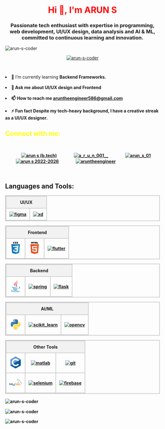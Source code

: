 <h1 align="center" style="color:red;">Hi 👋, I'm ARUN S</h1>
<h3 align="center">Passionate tech enthusiast with expertise in programming, web development, UI/UX design, data analysis and AI & ML, committed to continuous learning and innovation.</h3>

<p align="left"> <img width=150 height=55 src="https://komarev.com/ghpvc/?username=arun-s-coder&label=Profile%20views&color=0e75b6&style=flat" alt="arun-s-coder" /> </p>

<p align="center"> <a href="https://github.com/ryo-ma/github-profile-trophy"><img src="https://github-profile-trophy.vercel.app/?username=arun-s-coder" alt="arun-s-coder" /></a> </p>

   &emsp; &emsp; &emsp; &emsp; &emsp; &emsp; <li align="left">🌱 I’m currently learning <b>Backend Frameworks.<b></li>
   &emsp; &emsp; &emsp; &emsp; &emsp; &emsp; <li align="left">💬 Ask me about <b>UI/UX design and Frontend<b></li>
   &emsp; &emsp; &emsp; &emsp; &emsp; &emsp; <li align="left">📫 How to reach me <b><a href="#">aruntheengineer586@gmail.com</a><b></li>
   &emsp; &emsp; &emsp; &emsp; &emsp; &emsp; <li align="left">⚡ Fun fact <b>Despite my tech-heavy background, I have a creative streak as a UI/UX designer.<b></li>
    
<h2 align="left" style="color:yellow;">Connect with me:</h2>
<br>
<p align="left"> &emsp;  &emsp;  &emsp;
<a href="https://linkedin.com/in/arun s (b.tech)" target="blank"><img align="center" src="https://raw.githubusercontent.com/rahuldkjain/github-profile-readme-generator/master/src/images/icons/Social/linked-in-alt.svg" alt="arun s (b.tech)" height="30" width="40" /></a>  &emsp; &emsp; &emsp;
<a href="https://instagram.com/a_r_u_n_001__" target="blank"><img align="center" src="https://raw.githubusercontent.com/rahuldkjain/github-profile-readme-generator/master/src/images/icons/Social/instagram.svg" alt="a_r_u_n_001__" height="30" width="40" /></a>  &emsp; &emsp; &emsp;
<a href="https://www.codechef.com/users/arun_s_01" target="blank"><img align="center" src="https://cdn.jsdelivr.net/npm/simple-icons@3.1.0/icons/codechef.svg" alt="arun_s_01" height="30" width="40" /></a>  &emsp; &emsp; &emsp;
<a href="https://www.hackerrank.com/arun s 2022-2026" target="blank"><img align="center" src="https://raw.githubusercontent.com/rahuldkjain/github-profile-readme-generator/master/src/images/icons/Social/hackerrank.svg" alt="arun s 2022-2026" height="30" width="40" /></a>  &emsp; &emsp; &emsp;
<a href="https://www.leetcode.com/aruntheengineer" target="blank"><img align="center" src="https://raw.githubusercontent.com/rahuldkjain/github-profile-readme-generator/master/src/images/icons/Social/leet-code.svg" alt="aruntheengineer" height="30" width="40" /></a> &emsp; &emsp; &emsp;
</p>
<br>
<h2 align="left">Languages and Tools:</h2>

<table style="border: 2px solid #ccc; border-collapse: collapse; width: 100%;">
  <tr>
    <th colspan="3" style="background-color: #f2f2f2; padding: 10px; border: 2px solid #ccc; text-align: center;">UI/UX</th>
  </tr>
  <tr>
    <td align="center" style="border: 2px solid #ccc; padding: 10px;"><a href="https://www.figma.com/" target="_blank" rel="noreferrer"> <img src="https://www.vectorlogo.zone/logos/figma/figma-icon.svg" alt="figma" width="40" height="40"/> </a></td>
    <td align="center" style="border: 2px solid #ccc; padding: 10px;"><a href="https://www.adobe.com/products/xd.html" target="_blank" rel="noreferrer"> <img src="https://cdn.worldvectorlogo.com/logos/adobe-xd.svg" alt="xd" width="40" height="40"/> </a></td>
    
  </tr>
</table>

<table style="border: 2px solid #ccc; border-collapse: collapse; width: 100%; margin-top: 10px;">
  <tr>
    <th colspan="3" style="background-color: #f2f2f2; padding: 10px; border: 2px solid #ccc; text-align: center;">Frontend</th>
  </tr>
  <tr>
    <td align="center" style="border: 2px solid #ccc; padding: 10px;"><a href="https://www.w3schools.com/css/" target="_blank" rel="noreferrer"> <img src="https://raw.githubusercontent.com/devicons/devicon/master/icons/css3/css3-original-wordmark.svg" alt="css3" width="40" height="40"/> </a></td>
    <td align="center" style="border: 2px solid #ccc; padding: 10px;"><a href="https://www.w3.org/html/" target="_blank" rel="noreferrer"> <img src="https://raw.githubusercontent.com/devicons/devicon/master/icons/html5/html5-original-wordmark.svg" alt="html5" width="40" height="40"/> </a></td>
    <td align="center" style="border: 2px solid #ccc; padding: 10px;"><a href="https://flutter.dev" target="_blank" rel="noreferrer"> <img src="https://www.vectorlogo.zone/logos/flutterio/flutterio-icon.svg" alt="flutter" width="40" height="40"/> </a></td>
  </tr>
</table>

<table style="border: 2px solid #ccc; border-collapse: collapse; width: 100%; margin-top: 10px;">
  <tr>
    <th colspan="3" style="background-color: #f2f2f2; padding: 10px; border: 2px solid #ccc; text-align: center;">Backend</th>
  </tr>
  <tr>
    <td align="center" style="border: 2px solid #ccc; padding: 10px;"><a href="https://www.java.com" target="_blank" rel="noreferrer"> <img src="https://raw.githubusercontent.com/devicons/devicon/master/icons/java/java-original.svg" alt="java" width="40" height="40"/> </a></td>
    <td align="center" style="border: 2px solid #ccc; padding: 10px;"><a href="https://spring.io/" target="_blank" rel="noreferrer"> <img src="https://www.vectorlogo.zone/logos/springio/springio-icon.svg" alt="spring" width="40" height="40"/> </a></td>
    <td align="center" style="border: 2px solid #ccc; padding: 10px;"><a href="https://flask.palletsprojects.com/" target="_blank" rel="noreferrer"> <img src="https://www.vectorlogo.zone/logos/pocoo_flask/pocoo_flask-icon.svg" alt="flask" width="40" height="40"/> </a></td>
  </tr>
</table>

<table style="border: 2px solid #ccc; border-collapse: collapse; width: 100%; margin-top: 10px;">
  <tr>
    <th colspan="3" style="background-color: #f2f2f2; padding: 10px; border: 2px solid #ccc; text-align: center;">AI/ML</th>
  </tr>
  <tr>
    <td align="center" style="border: 2px solid #ccc; padding: 10px;"><a href="https://www.python.org" target="_blank" rel="noreferrer"> <img src="https://raw.githubusercontent.com/devicons/devicon/master/icons/python/python-original.svg" alt="python" width="40" height="40"/> </a></td>
    <td align="center" style="border: 2px solid #ccc; padding: 10px;"><a href="https://scikit-learn.org/" target="_blank" rel="noreferrer"> <img src="https://upload.wikimedia.org/wikipedia/commons/0/05/Scikit_learn_logo_small.svg" alt="scikit_learn" width="40" height="40"/> </a></td>
    <td align="center" style="border: 2px solid #ccc; padding: 10px;"><a href="https://opencv.org/" target="_blank" rel="noreferrer"> <img src="https://www.vectorlogo.zone/logos/opencv/opencv-icon.svg" alt="opencv" width="40" height="40"/> </a></td>
  </tr>
</table>

<table style="border: 2px solid #ccc; border-collapse: collapse; width: 100%; margin-top: 10px;">
  <tr>
    <th colspan="3" style="background-color: #f2f2f2; padding: 10px; border: 2px solid #ccc; text-align: center;">Other Tools</th>
  </tr>
  <tr>
    <td align="center" style="border: 2px solid #ccc; padding: 10px;"><a href="https://www.cprogramming.com/" target="_blank" rel="noreferrer"> <img src="https://raw.githubusercontent.com/devicons/devicon/master/icons/c/c-original.svg" alt="c" width="40" height="40"/> </a></td>
    <td align="center" style="border: 2px solid #ccc; padding: 10px;"><a href="https://www.mathworks.com/" target="_blank" rel="noreferrer"> <img src="https://upload.wikimedia.org/wikipedia/commons/2/21/Matlab_Logo.png" alt="matlab" width="40" height="40"/> </a></td>
    <td align="center" style="border: 2px solid #ccc; padding: 10px;"><a href="https://git-scm.com/" target="_blank" rel="noreferrer"> <img src="https://www.vectorlogo.zone/logos/git-scm/git-scm-icon.svg" alt="git" width="40" height="40"/> </a></td>
  </tr>
  <tr>
    <td align="center" style="border: 2px solid #ccc; padding: 10px;"><a href="https://www.mysql.com/" target="_blank" rel="noreferrer"> <img src="https://raw.githubusercontent.com/devicons/devicon/master/icons/mysql/mysql-original-wordmark.svg" alt="mysql" width="40" height="40"/> </a></td>
    <td align="center" style="border: 2px solid #ccc; padding: 10px;"><a href="https://www.selenium.dev" target="_blank" rel="noreferrer"> <img src="https://raw.githubusercontent.com/detain/svg-logos/780f25886640cef088af994181646db2f6b1a3f8/svg/selenium-logo.svg" alt="selenium" width="40" height="40"/> </a></td>
    <td align="center" style="border: 2px solid #ccc; padding: 10px;"><a href="https://firebase.google.com/" target="_blank" rel="noreferrer"> <img src="https://www.vectorlogo.zone/logos/firebase/firebase-icon.svg" alt="firebase" width="40" height="40"/> </a></td>
  </tr>
</table>
<p><img align="center" width=500 src="https://github-readme-stats.vercel.app/api/top-langs?username=arun-s-coder&show_icons=true&locale=en&layout=compact" alt="arun-s-coder" /></p>
<p><img align="center" width=500 src="https://github-readme-stats.vercel.app/api?username=arun-s-coder&show_icons=true&locale=en" alt="arun-s-coder" /></p>
<p><img align="center" width=500 src="https://github-readme-streak-stats.herokuapp.com/?user=arun-s-coder&" alt="arun-s-coder" /></p>



